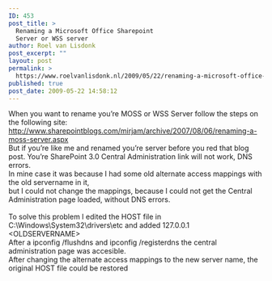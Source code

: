 ```yaml
---
ID: 453
post_title: >
  Renaming a Microsoft Office Sharepoint
  Server or WSS server
author: Roel van Lisdonk
post_excerpt: ""
layout: post
permalink: >
  https://www.roelvanlisdonk.nl/2009/05/22/renaming-a-microsoft-office-sharepoint-server-or-wss-server/
published: true
post_date: 2009-05-22 14:58:12
---
```

<p>When you want to rename you&#8217;re MOSS or WSS Server follow the steps on the following site:    <br /><a href="http://www.sharepointblogs.com/mirjam/archive/2007/08/06/renaming-a-moss-server.aspx">http://www.sharepointblogs.com/mirjam/archive/2007/08/06/renaming-a-moss-server.aspx</a>    <br />But if you&#8217;re like me and renamed you&#8217;re server before you red that blog post. You&#8217;re SharePoint 3.0 Central Administration link will not work, DNS errors.     <br />In mine case it was because I had some old alternate access mappings with the old servername in it,     <br />but I could not change the mappings, because I could not get the Central Administration page loaded, without DNS errors.     <br />    <br />To solve this problem I edited the HOST file in C:\Windows\System32\drivers\etc and added 127.0.0.1&#160;&#160;&#160; &lt;OLDSERVERNAME&gt;     <br />After a ipconfig /flushdns and ipconfig /registerdns the central administration page was accesible.     <br />After changing the alternate access mappings to the new server name, the original HOST file could be restored </p>